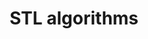 ---
title: STL algorithms
benefit: 4
easiness: 3
order: 3
tags:
    - Clean Code
    - Performant Code
    - C++
---